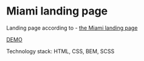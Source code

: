 # Miami landing page
Landing page according to - [the Miami landing page](https://www.figma.com/file/nHz8bflIwJaWP3P99vKTH5/miami_home_new?node-id=16033%3A3)

[DEMO](https://shevchyshynroman.github.io/layout_miami/)

Technology stack: HTML, CSS, BEM, SCSS  
